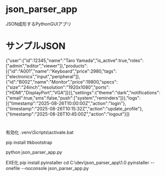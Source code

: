 # json_parser_app
JSON成形するPythonGUIアプリ


# サンプルJSON
{"user":{"id":12345,"name":"Taro Yamada","is_active":true,"roles":["admin","editor","viewer"]},"products":[{"id":"A001","name":"Keyboard","price":2980,"tags":["electronics","input","peripheral"]},{"id":"B002","name":"Monitor","price":19800,"specs":{"size":"24inch","resolution":"1920x1080","ports":["HDMI","DisplayPort","VGA"]}}],"settings":{"theme":"dark","notifications":{"email":true,"sms":false,"push":["system","reminders"]}},"logs":[{"timestamp":"2025-08-26T10:00:00Z","action":"login"},{"timestamp":"2025-08-26T10:15:32Z","action":"update_profile"},{"timestamp":"2025-08-26T10:45:00Z","action":"logout"}]}


#

有効化
.venv\Scripts\activate.bat



pip install ttkbootstrap


python json_parser_app.py



EXE化
pip install pyinstaller
cd C:\dev\json_parser_app\1.0
pyinstaller --onefile --noconsole json_parser_app.py


